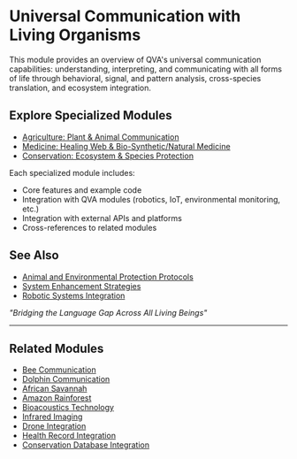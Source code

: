 # Universal Communication with Living Organisms

This module provides an overview of QVA's universal communication capabilities: understanding, interpreting, and communicating with all forms of life through behavioral, signal, and pattern analysis, cross-species translation, and ecosystem integration.

## Explore Specialized Modules
- [Agriculture: Plant & Animal Communication](agriculture.md)
- [Medicine: Healing Web & Bio-Synthetic/Natural Medicine](medicine.md)
- [Conservation: Ecosystem & Species Protection](conservation.md)

Each specialized module includes:
- Core features and example code
- Integration with QVA modules (robotics, IoT, environmental monitoring, etc.)
- Integration with external APIs and platforms
- Cross-references to related modules

## See Also
- [Animal and Environmental Protection Protocols](animal_environmental_protection.md)
- [System Enhancement Strategies](system_enhancement_strategies.md)
- [Robotic Systems Integration](robotic_systems_integration.md)

*"Bridging the Language Gap Across All Living Beings"*

---

## Related Modules
- [Bee Communication](bee_communication.md)
- [Dolphin Communication](dolphin_communication.md)
- [African Savannah](african_savannah.md)
- [Amazon Rainforest](amazon_rainforest.md)
- [Bioacoustics Technology](bioacoustics.md)
- [Infrared Imaging](infrared_imaging.md)
- [Drone Integration](drone_integration.md)
- [Health Record Integration](health_record_integration.md)
- [Conservation Database Integration](conservation_database_integration.md)

